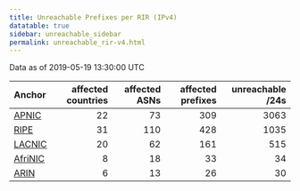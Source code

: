 ```yaml
---
title: Unreachable Prefixes per RIR (IPv4)
datatable: true
sidebar: unreachable_sidebar
permalink: unreachable_rir-v4.html
---
```


Data as of 2019-05-19 13:30:00 UTC


<div class="datatable-begin"></div>

| Anchor                                           |   affected countries |   affected ASNs |   affected prefixes |   unreachable /24s |
|:-------------------------------------------------|---------------------:|----------------:|--------------------:|-------------------:|
| [APNIC](unreachable_APNIC_RPKI_Root-v4.html)     |                   22 |              73 |                 309 |               3063 |
| [RIPE](unreachable_RIPE_NCC_RPKI_Root-v4.html)   |                   31 |             110 |                 428 |               1035 |
| [LACNIC](unreachable_LACNIC_RPKI_Root-v4.html)   |                   20 |              62 |                 161 |                515 |
| [AfriNIC](unreachable_AfriNIC_RPKI_Root-v4.html) |                    8 |              18 |                  33 |                 34 |
| [ARIN](unreachable_ARIN-v4.html)                 |                    6 |              13 |                  26 |                 30 |

<div class="datatable-end"></div>